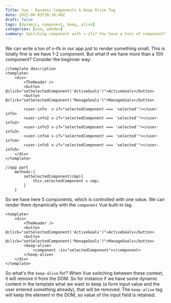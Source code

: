 ```yaml
---
Title: Vue - Dynamic Components & Keep Alive Tag
date: 2022-06-03T20:10:49Z
draft: false
tags: [dynamic, component, keep, alive]
categories: [vue, webdev]
summary: Switching component with v-ifs? You have a tons of component? Ooohhh my...
---
```

We can write a ton of v-ifs in our app just to render something small. This is totally fine is we have 1-2 component. But what if we have more than a 100 component? Consider the beginner way:

```vue
//template description
<template>
    <div>
        <TheHeader />
        <button @click="setSelectedComponent('ActiveGoals')">ActiveGoals</button>
        <button @click="setSelectedComponent('ManageGoals')">ManageGoals</button>
        
        <user-info  v-if="selectedComponent === 'selected'"></user-info> 
        <user-info2 v-if="selectedComponent === 'selected'"></user-info2> 
        <user-info3 v-if="selectedComponent === 'selected'"></user-info3> 
        <user-info4 v-if="selectedComponent === 'selected'"></user-info4> 
        <user-info5 v-if="selectedComponent === 'selected'"></user-info5> 
    </div>
</template>

//app part
    methods:{
        setSelectedComponent(cmp){
            this.selectedComponent = cmp;
        }
    }
```

So we have here 5 components, which is controlled with one value. We can render them dynamically with the `component` Vue built-in tag.

```vue
<template>
    <div>
        <TheHeader />
        <button @click="setSelectedComponent('ActiveGoals')">ActiveGoals</button>
        <button @click="setSelectedComponent('ManageGoals')">ManageGoals</button>
        <keep-alive>
            <component :is="selectedComponent"></component> 
        </keep-alive>
    </div>
</template>
```

So what's the `keep-alive` for? When Vue switching between these context, it will remove it from the DOM. So for instance if we have some dynamic content in the template what we want to keep (a form input value and the user entered something already), that will be removed. The `keep-alive` tag will keep the element in the DOM, so value of the input field is retained. 
